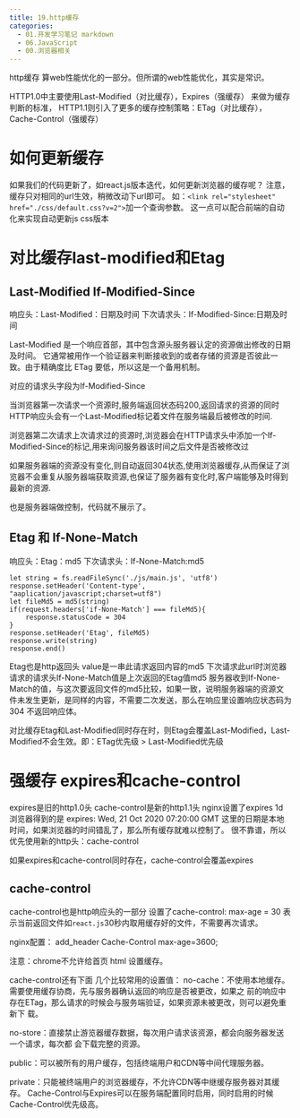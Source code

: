 ```yaml
---
title: 19.http缓存
categories:
  - 01.开发学习笔记 markdown
  - 06.JavaScript
  - 00.浏览器相关
---
```


http缓存
算web性能优化的一部分。但所谓的web性能优化，其实是常识。 

HTTP1.0中主要使用Last-Modified（对比缓存），Expires（强缓存） 来做为缓存判断的标准，
HTTP1.1则引入了更多的缓存控制策略：ETag（对比缓存），Cache-Control（强缓存）

# 如何更新缓存
如果我们的代码更新了，如react.js版本迭代，如何更新浏览器的缓存呢？
注意，缓存只对相同的url生效，稍微改动下url即可。
如：`<link rel="stylesheet" href="./css/default.css?v=2">`加一个查询参数。
这一点可以配合前端的自动化来实现自动更新js css版本

# 对比缓存last-modified和Etag

## Last-Modified If-Modified-Since
响应头：Last-Modified：日期及时间
下次请求头：If-Modified-Since:日期及时间

Last-Modified  是一个响应首部，其中包含源头服务器认定的资源做出修改的日期及时间。 它通常被用作一个验证器来判断接收到的或者存储的资源是否彼此一致。由于精确度比  ETag 要低，所以这是一个备用机制。

对应的请求头字段为If-Modified-Since

当浏览器第一次请求一个资源时,服务端返回状态码200,返回请求的资源的同时HTTP响应头会有一个Last-Modified标记着文件在服务端最后被修改的时间.

浏览器第二次请求上次请求过的资源时,浏览器会在HTTP请求头中添加一个If-Modified-Since的标记,用来询问服务器该时间之后文件是否被修改过

如果服务器端的资源没有变化,则自动返回304状态,使用浏览器缓存,从而保证了浏览器不会重复从服务器端获取资源,也保证了服务器有变化时,客户端能够及时得到最新的资源.

也是服务器端做控制，代码就不展示了。

## Etag 和 If-None-Match
响应头：Etag：md5
下次请求头：If-None-Match:md5
```
let string = fs.readFileSync('./js/main.js', 'utf8')
response.setHeader('Content-type', "aaplication/javascript;charset=utf8")
let fileMd5 = md5(string)
if(request.headers['if-None-Match'] === fileMd5){
    response.statusCode = 304
}
response.setHeader('Etag', fileMd5)
response.write(string)
response.end() 
```

Etag也是http返回头 value是一串此请求返回内容的md5
下次请求此url时浏览器请求的请求头If-None-Match值是上次返回的Etag值md5
服务器收到If-None-Match的值，与这次要返回文件的md5比较，如果一致，说明服务器端的资源文件未发生更新，是同样的内容，不需要二次发送，那么在响应里设置响应状态码为304 不返回响应体。

对比缓存Etag和Last-Modified同时存在时，则Etag会覆盖Last-Modified，Last-Modified不会生效。即：ETag优先级 > Last-Modified优先级

# 强缓存 expires和cache-control
expires是旧的http1.0头 cache-control是新的http1.1头
nginx设置了expires 1d
浏览器得到的是
expires: Wed, 21 Oct 2020 07:20:00 GMT
这里的日期是本地时间，如果浏览器的时间错乱了，那么所有缓存就难以控制了。
很不靠谱，所以优先使用新的http头：cache-control

如果expires和cache-control同时存在，cache-control会覆盖expires

## cache-control 
cache-control也是http响应头的一部分
设置了cache-control: max-age = 30 表示当前返回文件如`react.js`30秒内取用缓存好的文件，不需要再次请求。

nginx配置： 
add_header    Cache-Control  max-age=3600;

注意：chrome不允许给首页 html 设置缓存。


cache-control还有下面 几个比较常用的设置值：
no-cache：不使用本地缓存。需要使用缓存协商，先与服务器确认返回的响应是否被更改，如果之 前的响应中存在ETag，那么请求的时候会与服务端验证，如果资源未被更改，则可以避免重新下 载。

no-store：直接禁止游览器缓存数据，每次用户请求该资源，都会向服务器发送一个请求，每次都 会下载完整的资源。

public：可以被所有的用户缓存，包括终端用户和CDN等中间代理服务器。

private：只能被终端用户的浏览器缓存，不允许CDN等中继缓存服务器对其缓存。 Cache-Control与Expires可以在服务端配置同时启用，同时启用的时候Cache-Control优先级高。
